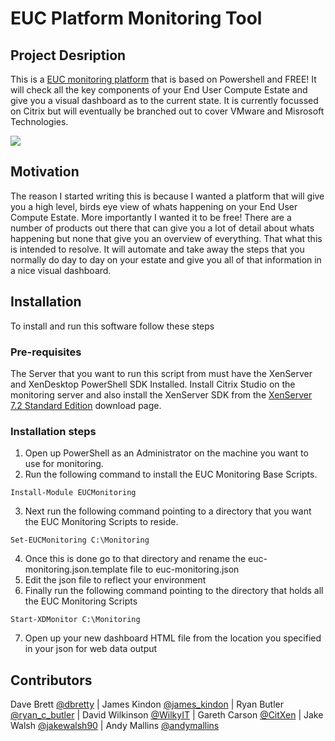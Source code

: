 # EUC Platform Monitoring Tool

## Project Desription

This is a [EUC monitoring platform](http://bretty.me.uk/free-citrix-xendesktop-7-monitoring-platform/) that is based on Powershell and FREE! It will check all the key components of your End User Compute Estate and give you a visual dashboard as to the current state. It is currently focussed on Citrix but will eventually be branched out to cover VMware and Misrosoft Technologies.

![](https://raw.githubusercontent.com/dbretty/xendesktop-7x-monitor/master/img/overview.png)

## Motivation

The reason I started writing this is because I wanted a platform that will give you a high level, birds eye view of whats happening on your End User Compute Estate. More importantly I wanted it to be free! There are a number of products out there that can give you a lot of detail about whats happening but none that give you an overview of everything.  That what this is intended to resolve. It will automate and take away the steps that you normally do day to day on your estate and give you all of that information in a nice visual dashboard.

## Installation

To install and run this software follow these steps

### Pre-requisites

The Server that you want to run this script from must have the XenServer and XenDesktop PowerShell SDK Installed. Install Citrix Studio on the monitoring server and also install the XenServer SDK from the [XenServer 7.2 Standard Edition](https://www.citrix.com/downloads/xenserver/product-software/xenserver-72-standard-edition.html) download page.

### Installation steps

1. Open up PowerShell as an Administrator on the machine you want to use for monitoring.
2. Run the following command to install the EUC Monitoring Base Scripts.

```text
Install-Module EUCMonitoring
```

3. Next run the following command pointing to a directory that you want the EUC Monitoring Scripts to reside.

```text
Set-EUCMonitoring C:\Monitoring
```

4. Once this is done go to that directory and rename the euc-monitoring.json.template file to euc-monitoring.json
5. Edit the json file to reflect your environment
6. Finally run the following command pointing to the directory that holds all the EUC Monitoring Scripts

```text
Start-XDMonitor C:\Monitoring
```

7. Open up your new dashboard HTML file from the location you specified in your json for web data output

## Contributors

Dave Brett [@dbretty](https://twitter.com/dbretty) | James Kindon [@james_kindon](https://twitter.com/james_kindon) | Ryan Butler [@ryan_c_butler](https://twitter.com/Ryan_C_Butler) | David Wilkinson [@WilkyIT](https://twitter.com/WilkyIT) | Gareth Carson [@CitXen](https://twitter.com/CitXen) | Jake Walsh [@jakewalsh90](https://twitter.com/jakewalsh90) | Andy Mallins [@andymallins](https://twitter.com/andymallins)
